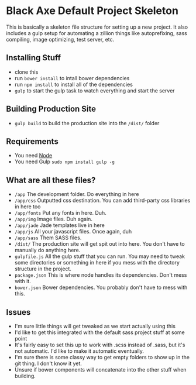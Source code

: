 # Black Axe Default Project Skeleton #

This is basically a skeleton file structure for setting up a new project. It also includes a gulp setup for automating a zillion things like autoprefixing, sass compiling, image optimizing, test server, etc.

## Installing Stuff ##
* clone this
* run `bower install` to intall bower dependencies
* run `npm install` to install all of the dependencies
* `gulp` to start the gulp task to watch everything and start the server

## Building Production Site ##
* `gulp build` to build the production site into the `/dist/` folder

## Requirements ##
* You need [Node](https://nodejs.org/en/)
* You need Gulp `sudo npm install gulp -g`

## What are all these files? ##
* `/app` The development folder. Do everything in here
* `/app/css` Outputted css destination. You can add third-party css libraries in here too
* `/app/fonts` Put any fonts in here. Duh.
* `/app/img` Image files. Duh again.
* `/app/jade` Jade templates live in here
* `/app/js` All your javascript files. Once again, duh
* `/app/sass` Them SASS files. 
* `/dist/` The production site will get spit out into here. You don't have to manually do anything here.
* `gulpfile.js` All the gulp stuff that you can run. You may need to tweak some directories or something in here if you mess with the directory structure in the project.
* `package.json` This is where node handles its dependencies. Don't mess with it.
* `bower.json` Bower dependencies. You probably don't have to mess with this.

## Issues ##
* I'm sure little things will get tweaked as we start actually using this
* I'd like to get this integrated with the default sass project stuff at some point
* It's fairly easy to set this up to work with .scss instead of .sass, but it's not automatic. I'd like to make it automatic eventually.
* I'm sure there is some classy way to get empty folders to show up in the git thing. I don't know it yet.
* Unsure if bower components will concatenate into the other stuff when building.